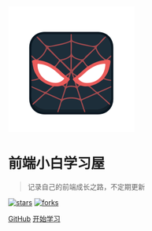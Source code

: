 ![logo](_media/终极蜘蛛侠.svg)

# <span style="font-weight:700">前端小白学习屋<span>
> 记录自己的前端成长之路，不定期更新

[![stars](https://badgen.net/github/stars/wxiaoshuang/Blogs?icon=github&color=4ab8a1)](https://github.com/KelvinMa77/blog) [![forks](https://badgen.net/github/forks/wxiaoshuang/Blogs?icon=github&color=4ab8a1)](https://github.com/KelvinMa77/blog)

[GitHub](https://github.com/KelvinMa77/blog)
[开始学习](README)
